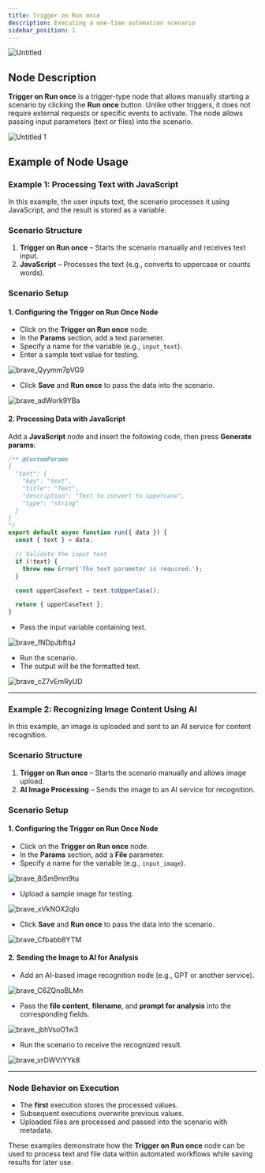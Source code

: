 ```yaml
---
title: Trigger on Run once
description: Executing a one-time automation scenario
sidebar_position: 1
---
```


![Untitled](./trigger_on_run_once/untitled.png)

## Node Description

**Trigger on Run once** is a trigger-type node that allows manually starting a scenario by clicking the **Run once** button. Unlike other triggers, it does not require external requests or specific events to activate. The node allows passing input parameters (text or files) into the scenario.

![Untitled 1](./trigger_on_run_once/untitled_1.png)

## **Example of Node Usage**

### **Example 1: Processing Text with JavaScript**

In this example, the user inputs text, the scenario processes it using JavaScript, and the result is stored as a variable.

### **Scenario Structure**

1. **Trigger on Run once** – Starts the scenario manually and receives text input.
2. **JavaScript** – Processes the text (e.g., converts to uppercase or counts words).

### **Scenario Setup**

#### **1. Configuring the Trigger on Run Once Node**

* Click on the **Trigger on Run once** node.
* In the **Params** section, add a text parameter.
* Specify a name for the variable (e.g., `input_text`).
* Enter a sample text value for testing.

![brave\_Qyymm7pVG9](./trigger_on_run_once/brave_qyymm7pvg9.png)

* Click **Save** and **Run once** to pass the data into the scenario.

![brave\_adWork9YBa](./trigger_on_run_once/brave_adwork9yba.png)

#### **2. Processing Data with JavaScript**

Add a **JavaScript** node and insert the following code, then press **Generate params**:

```jsx
/** @CustomParams
{
  "text": {
    "key": "text",
    "title": "Text",
    "description": "Text to convert to uppercase",
    "type": "string"
  }
}
*/
export default async function run({ data }) {
  const { text } = data;

  // Validate the input text
  if (!text) {
    throw new Error('The text parameter is required.');
  }

  const upperCaseText = text.toUpperCase();

  return { upperCaseText };
}
```

* Pass the input variable containing text.

![brave\_fNDpJbftqJ](./trigger_on_run_once/brave_fndpjbftqj.png)

* Run the scenario.
* The output will be the formatted text.

![brave\_cZ7vEmRyUD](./trigger_on_run_once/brave_cz7vemryud.png)

---

### **Example 2: Recognizing Image Content Using AI**

In this example, an image is uploaded and sent to an AI service for content recognition.

### **Scenario Structure**

1. **Trigger on Run once** – Starts the scenario manually and allows image upload.
2. **AI Image Processing** – Sends the image to an AI service for recognition.

### **Scenario Setup**

#### **1. Configuring the Trigger on Run Once Node**

* Click on the **Trigger on Run once** node.
* In the **Params** section, add a **File** parameter.
* Specify a name for the variable (e.g., `input_image`).

![brave\_8iSm9mn9tu](./trigger_on_run_once/brave_8ism9mn9tu.png)

* Upload a sample image for testing.

![brave\_xVkNOX2qIo](./trigger_on_run_once/brave_xvknox2qio.png)

* Click **Save** and **Run once** to pass the data into the scenario.

![brave\_Cfbabb8YTM](./trigger_on_run_once/brave_cfbabb8ytm.png)

#### **2. Sending the Image to AI for Analysis**

* Add an AI-based image recognition node (e.g., GPT or another service).

![brave\_C6ZQnoBLMn](./trigger_on_run_once/brave_c6zqnoblmn.png)

* Pass the **file content**, **filename**, and **prompt for analysis** into the corresponding fields.

![brave\_jbhVsoO1w3](./trigger_on_run_once/brave_jbhvsoo1w3.png)

* Run the scenario to receive the recognized result.

![brave\_vrDWVtYYk8](./trigger_on_run_once/brave_vrdwvtyyk8.png)

---

### **Node Behavior on Execution**

* The **first** execution stores the processed values.
* Subsequent executions overwrite previous values.
* Uploaded files are processed and passed into the scenario with metadata.

These examples demonstrate how the **Trigger on Run once** node can be used to process text and file data within automated workflows while saving results for later use.
